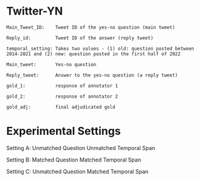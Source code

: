 # Twitter-YN

```
Main_Tweet_ID:    Tweet ID of the yes-no question (main tweet)

Reply_id:         Tweet ID of the answer (reply tweet)

temporal_setting: Takes two values - (1) old: question posted between 2014-2021 and (2) new: question posted in the first half of 2022

Main_tweet:       Yes-no question

Reply_tweet:      Answer to the yes-no question (a reply tweet)

gold_1:           response of annotator 1 

gold_2:           response of annotator 2

gold_adj:         final adjudicated gold
```

# Experimental Settings

Setting A: Unmatched Question Unmatched Temporal Span

Setting B: Matched Question Matched Temporal Span

Setting C: Unmatched Question Matched Temporal Span
